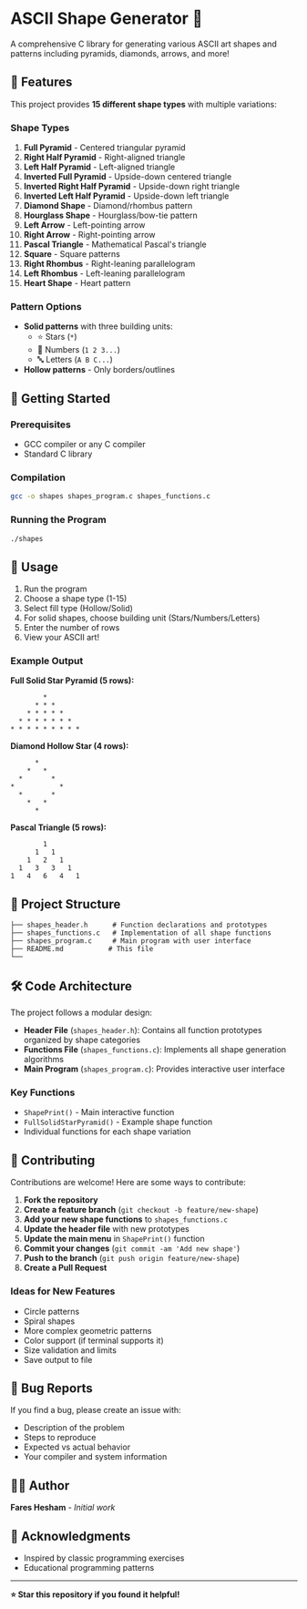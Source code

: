 # ASCII Shape Generator 🎨

A comprehensive C library for generating various ASCII art shapes and patterns including pyramids, diamonds, arrows, and more!

## 🌟 Features
This project provides **15 different shape types** with multiple variations:
### Shape Types
1. **Full Pyramid** - Centered triangular pyramid
2. **Right Half Pyramid** - Right-aligned triangle
3. **Left Half Pyramid** - Left-aligned triangle
4. **Inverted Full Pyramid** - Upside-down centered triangle
5. **Inverted Right Half Pyramid** - Upside-down right triangle
6. **Inverted Left Half Pyramid** - Upside-down left triangle
7. **Diamond Shape** - Diamond/rhombus pattern
8. **Hourglass Shape** - Hourglass/bow-tie pattern
9. **Left Arrow** - Left-pointing arrow
10. **Right Arrow** - Right-pointing arrow
11. **Pascal Triangle** - Mathematical Pascal's triangle
12. **Square** - Square patterns
13. **Right Rhombus** - Right-leaning parallelogram
14. **Left Rhombus** - Left-leaning parallelogram
15. **Heart Shape** - Heart pattern
### Pattern Options
- **Solid patterns** with three building units:
    - ⭐ Stars (`*`)
    - 🔢 Numbers (`1 2 3...`)
    - 🔤 Letters (`A B C...`)
- **Hollow patterns** - Only borders/outlines
## 🚀 Getting Started
### Prerequisites
- GCC compiler or any C compiler
- Standard C library
### Compilation
```bash
gcc -o shapes shapes_program.c shapes_functions.c
```
### Running the Program
```bash
./shapes
```
## 📖 Usage
1. Run the program
2. Choose a shape type (1-15)
3. Select fill type (Hollow/Solid)
4. For solid shapes, choose building unit (Stars/Numbers/Letters)
5. Enter the number of rows
6. View your ASCII art!
### Example Output

**Full Solid Star Pyramid (5 rows):**
```
        * 
      * * * 
    * * * * * 
  * * * * * * * 
* * * * * * * * * 
```

**Diamond Hollow Star (4 rows):**
```
      * 
    *   * 
  *       * 
*           * 
  *       * 
    *   * 
      * 
```

**Pascal Triangle (5 rows):**
```
        1 
      1   1 
    1   2   1 
  1   3   3   1 
1   4   6   4   1 
```

## 📁 Project Structure
```
├── shapes_header.h      # Function declarations and prototypes
├── shapes_functions.c   # Implementation of all shape functions
├── shapes_program.c     # Main program with user interface
├── README.md           # This file
└──
```

## 🛠️ Code Architecture
The project follows a modular design:
- **Header File** (`shapes_header.h`): Contains all function prototypes organized by shape categories
- **Functions File** (`shapes_functions.c`): Implements all shape generation algorithms
- **Main Program** (`shapes_program.c`): Provides interactive user interface
### Key Functions
- `ShapePrint()` - Main interactive function
- `FullSolidStarPyramid()` - Example shape function
- Individual functions for each shape variation
## 🤝 Contributing
Contributions are welcome! Here are some ways to contribute:
1. **Fork the repository**
2. **Create a feature branch** (`git checkout -b feature/new-shape`)
3. **Add your new shape functions** to `shapes_functions.c`
4. **Update the header file** with new prototypes
5. **Update the main menu** in `ShapePrint()` function
6. **Commit your changes** (`git commit -am 'Add new shape'`)
7. **Push to the branch** (`git push origin feature/new-shape`)
8. **Create a Pull Request**
### Ideas for New Features
- Circle patterns
- Spiral shapes
- More complex geometric patterns
- Color support (if terminal supports it)
- Size validation and limits
- Save output to file
## 🐛 Bug Reports
If you find a bug, please create an issue with:
- Description of the problem
- Steps to reproduce
- Expected vs actual behavior
- Your compiler and system information
## 👨‍💻 Author
**Fares Hesham** - _Initial work_
## 🙏 Acknowledgments
- Inspired by classic programming exercises
- Educational programming patterns
---
**⭐ Star this repository if you found it helpful!**